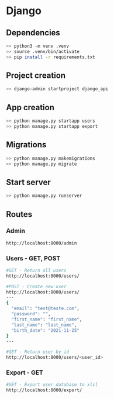 # Django

## Dependencies

```bash
>> python3 -m venv .venv
>> source .venv/bin/activate
>> pip install -r requirements.txt
```

## Project creation
```bash
>> django-admin startproject django_api
```

## App creation
```bash
>> python manage.py startapp users
>> python manage.py startapp export
```

## Migrations
```bash
>> python manage.py makemigrations
>> python manage.py migrate
```

## Start server
```bash
>> python manage.py runserver
```

## Routes
### Admin
```bash
http://localhost:8000/admin
```

### Users - GET, POST
```bash
#GET - Return all users
http://localhost:8000/users/

#POST - Create new user
http://localhost:8000/users/
---
{
  "email": "test@teste.com",
  "password": "",
  "first_name": "first_name",
  "last_name": "last_name",
  "birth_date": "2021-11-25"
}
---

#GET - Return user by id
http://localhost:8000/users/<user_id>
```

### Export - GET
```bash
#GET - Export user database to xlsl
http://localhost:8000/export/
```